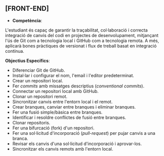 ## [FRONT-END]
- **Competència**:

L'estudiant és capaç de garantir la traçabilitat, col·laboració i correcta integració de canvis del codi en projectes de desenvolupament, mitjançant l'ús de Git com a tecnologia local i GitHub com a tecnologia remota. A més, aplicarà bones pràctiques de versionat i flux de treball basat en integració contínua.

**Objectius Específics**:
- Diferenciar Git de GitHub.
- Instal·lar i configurar el nom, l'email i l'editor predeterminat.
- Crear un repositori local.
- Fer _commits_ amb missatges descriptius (_conventional commits_).
- Connectar un repositori local amb GitHub.
- Clonar un repositori remot.
- Sincronitzar canvis entre l'entorn local i el remot.
- Crear branques, canviar entre branques i eliminar branques.
- Fer una fusió simple/bàsica entre branques.
- Identificar i resoldre conflictes de fusió entre branques.
- Clonar repositoris.
- Fer una bifurcació (fork) d'un repositori.
- Fer una sol·licitud d'incorporació (_pull-request_) per pujar canvis a una branca.
- Revisar els canvis d'una sol·licitud d'incorporació i aprovar-los.
- Sincronitzar els canvis remots amb l'entorn local.


